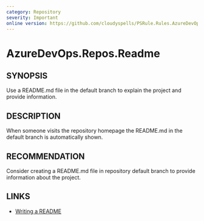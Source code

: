 ```yaml
---
category: Repository
severity: Important
online version: https://github.com/cloudyspells/PSRule.Rules.AzureDevOps/blob/main/src/PSRule.Rules.AzureDevOps/en-US/AzureDevOps.Repos.Readme.md
---
```


# AzureDevOps.Repos.Readme

## SYNOPSIS

Use a README.md file in the default branch to explain the project and provide
information.

## DESCRIPTION

When someone visits the repository homepage the README.md in the default branch
is automatically shown.

## RECOMMENDATION

Consider creating a README.md file in repository default branch to provide
information about the project.

## LINKS

- [Writing a README](https://opensource.guide/starting-a-project/#writing-a-readme)
